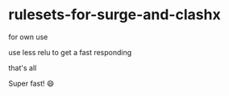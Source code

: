 # rulesets-for-surge-and-clashx

for own use

use less relu to get a fast responding 

that's all

Super fast! 😄
